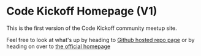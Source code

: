 # Code Kickoff Homepage (V1)
This is the first version of the Code Kickoff community meetup site.

Feel free to look at what's up by heading to [Github hosted repo page](https://tedjpatterson.github.io/CodeKickoffV1/) or by heading on over to [the official homepage](http://www.codekickoff.com)

